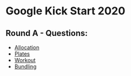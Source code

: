 # Google Kick Start 2020
## Round A - Questions:
- [Allocation]()
- [Plates]()
- [Workout]()
- [Bundling]()
